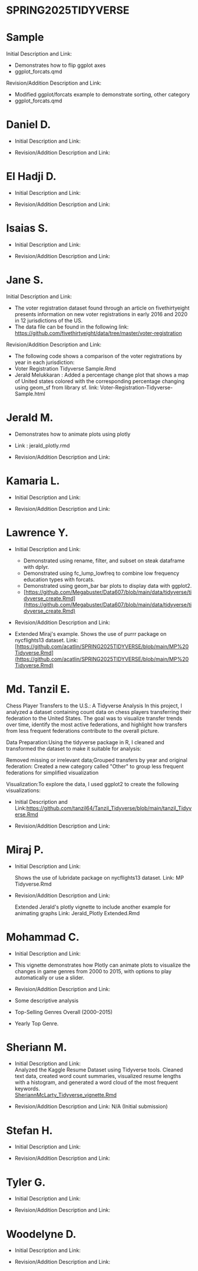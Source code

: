 # SPRING2025TIDYVERSE

# Sample
Initial Description and Link: 
* Demonstrates how to flip ggplot axes
* ggplot_forcats.qmd


Revision/Addition Description and Link: 
* Modified ggplot/forcats example to demonstrate sorting, other category
* ggplot_forcats.qmd

# Daniel D.

* Initial Description and Link:

* Revision/Addition Description and Link:



# El Hadji D.

* Initial Description and Link:

* Revision/Addition Description and Link:



# Isaias S.

* Initial Description and Link:

* Revision/Addition Description and Link:



# Jane S.

Initial Description and Link:
* The voter registration dataset found through an article on fivethirtyeight presents information on new voter registrations in early 2016 and 2020 in 12 jurisdictions of the US.
* The data file can be found in the following link: https://github.com/fivethirtyeight/data/tree/master/voter-registration

Revision/Addition Description and Link:
* The following code shows a comparison of the voter registrations by year in each jurisdiction: 
* Voter Registration Tidyverse Sample.Rmd
* Jerald Melukkaran :  Added a percentage change plot that shows a map of United states colored with the corresponding percentage changing using  geom_sf from library sf. link: Voter-Registration-Tidyverse-Sample.html




# Jerald M.

* Demonstrates how to animate plots using plotly 
* Link : jerald_plotly.rmd

* Revision/Addition Description and Link:



# Kamaria L.

* Initial Description and Link:

* Revision/Addition Description and Link:



# Lawrence Y.

* Initial Description and Link:
  * Demonstrated using rename, filter, and subset on steak dataframe with dplyr.
  * Demonstrated using fc_lump_lowfreq to combine low frequency education types with forcats.
  * Demonstrated using geom_bar bar plots to display data with ggplot2.
  * [https://github.com/Megabuster/Data607/blob/main/data/tidyverse/tidyverse_create.Rmd](https://github.com/Megabuster/Data607/blob/main/data/tidyverse/tidyverse_create.Rmd)

* Revision/Addition Description and Link:
* Extended Miraj's example. Shows the use of purrr package on nycflights13 dataset. Link: [https://github.com/acatlin/SPRING2025TIDYVERSE/blob/main/MP%20Tidyverse.Rmd](https://github.com/acatlin/SPRING2025TIDYVERSE/blob/main/MP%20Tidyverse.Rmd)



# Md. Tanzil E.
Chess Player Transfers to the U.S.: A Tidyverse Analysis
In this project, I analyzed a dataset containing count data on chess players transferring their federation to the United States. 
The goal was to visualize transfer trends over time, identify the most active federations, and highlight how transfers from less frequent federations contribute to the overall picture.

Data Preparation:Using the tidyverse package in R, I cleaned and transformed the dataset to make it suitable for analysis:

Removed missing or irrelevant data;Grouped transfers by year and original federation:
Created a new category called "Other" to group less frequent federations for simplified visualization

Visualization:To explore the data, I used ggplot2 to create the following visualizations:


* Initial Description and Link:https://github.com/tanzil64/Tanzil_Tidyverse/blob/main/tanzil_Tidyverse.Rmd

* Revision/Addition Description and Link:



# Miraj P.

* Initial Description and Link:

  Shows the use of lubridate package on nycflights13 dataset.
  Link: MP Tidyverse.Rmd
  
* Revision/Addition Description and Link:

  Extended Jerald's plotly vignette to include another example for animating graphs
  Link: Jerald_Plotly Extended.Rmd


# Mohammad C.

* Initial Description and Link:
* This vignette demonstrates how Plotly can animate plots to visualize the changes in game genres from 2000 to 2015, with options to play automatically or use a slider.
  

* Revision/Addition Description and Link:
* Some descriptive analysis
* Top-Selling Genres Overall (2000–2015)
* Yearly Top Genre.
  
  



# Sheriann M.

* Initial Description and Link:  
  Analyzed the Kaggle Resume Dataset using Tidyverse tools. Cleaned text data, created word count summaries, visualized resume lengths with a histogram, and generated a word cloud of the most frequent keywords.  
  [SheriannMcLarty_Tidyverse_vignette.Rmd](SheriannMcLarty_Tidyverse_vignette.Rmd)

* Revision/Addition Description and Link:
  N/A (Initial submission)


# Stefan H.

* Initial Description and Link:

* Revision/Addition Description and Link:



# Tyler G.

* Initial Description and Link:

* Revision/Addition Description and Link:



# Woodelyne D.

* Initial Description and Link:

* Revision/Addition Description and Link:



